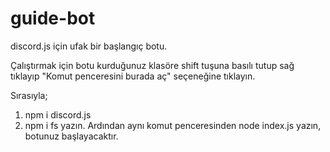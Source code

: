 # guide-bot
discord.js için ufak bir başlangıç botu.

Çalıştırmak için botu kurduğunuz klasöre shift tuşuna basılı tutup sağ tıklayıp "Komut penceresini burada aç" seçeneğine tıklayın.

Sırasıyla;

1) npm i discord.js 
2) npm i fs
yazın. Ardından aynı komut penceresinden node index.js yazın, botunuz başlayacaktır.
